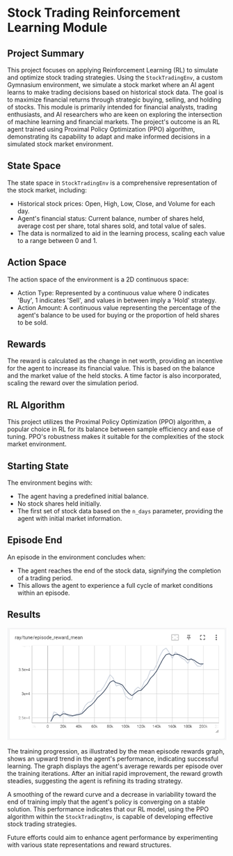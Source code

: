 
# Stock Trading Reinforcement Learning Module
## Project Summary

This project focuses on applying Reinforcement Learning (RL) to simulate and optimize stock trading strategies. Using the `StockTradingEnv`, a custom Gymnasium environment, we simulate a stock market where an AI agent learns to make trading decisions based on historical stock data. The goal is to maximize financial returns through strategic buying, selling, and holding of stocks. This module is primarily intended for financial analysts, trading enthusiasts, and AI researchers who are keen on exploring the intersection of machine learning and financial markets. The project's outcome is an RL agent trained using Proximal Policy Optimization (PPO) algorithm, demonstrating its capability to adapt and make informed decisions in a simulated stock market environment.


## State Space
The state space in `StockTradingEnv` is a comprehensive representation of the stock market, including:
- Historical stock prices: Open, High, Low, Close, and Volume for each day.
- Agent's financial status: Current balance, number of shares held, average cost per share, total shares sold, and total value of sales.
- The data is normalized to aid in the learning process, scaling each value to a range between 0 and 1.

## Action Space
The action space of the environment is a 2D continuous space:
- Action Type: Represented by a continuous value where 0 indicates 'Buy', 1 indicates 'Sell', and values in between imply a 'Hold' strategy.
- Action Amount: A continuous value representing the percentage of the agent's balance to be used for buying or the proportion of held shares to be sold.


## Rewards
The reward is calculated as the change in net worth, providing an incentive for the agent to increase its financial value. This is based on the balance and the market value of the held stocks. A time factor is also incorporated, scaling the reward over the simulation period.

## RL Algorithm 
This project utilizes the Proximal Policy Optimization (PPO) algorithm, a popular choice in RL for its balance between sample efficiency and ease of tuning. PPO's robustness makes it suitable for the complexities of the stock market environment.

## Starting State
The environment begins with:
- The agent having a predefined initial balance.
- No stock shares held initially.
- The first set of stock data based on the `n_days` parameter, providing the agent with initial market information.

## Episode End
An episode in the environment concludes when:
- The agent reaches the end of the stock data, signifying the completion of a trading period.
- This allows the agent to experience a full cycle of market conditions within an episode.

## Results
![Reward Mean](images/reward_mean.PNG)


The training progression, as illustrated by the mean episode rewards graph, shows an upward trend in the agent's performance, indicating successful learning. The graph displays the agent's average rewards per episode over the training iterations. After an initial rapid improvement, the reward growth steadies, suggesting the agent is refining its trading strategy.

A smoothing of the reward curve and a decrease in variability toward the end of training imply that the agent's policy is converging on a stable solution. This performance indicates that our RL model, using the PPO algorithm within the `StockTradingEnv`, is capable of developing effective stock trading strategies.

Future efforts could aim to enhance agent performance by experimenting with various state representations and reward structures.

